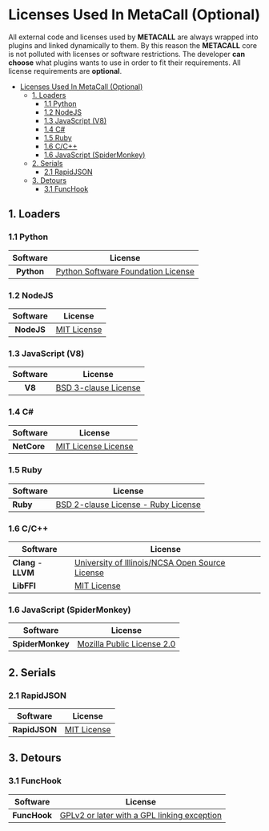 # Licenses Used In MetaCall (Optional)

All external code and licenses used by **METACALL** are always wrapped into plugins and linked dynamically to them. By this reason the **METACALL** core is not polluted with licenses or software restrictions. The developer __**can choose**__ what plugins wants to use in order to fit their requirements. All license requirements are **optional**.

<!-- TOC -->

- [Licenses Used In MetaCall (Optional)](#licenses-used-in-metacall-optional)
    - [1. Loaders](#1-loaders)
        - [1.1 Python](#11-python)
        - [1.2 NodeJS](#12-nodejs)
        - [1.3 JavaScript (V8)](#13-javascript-v8)
        - [1.4 C#](#14-c)
        - [1.5 Ruby](#15-ruby)
        - [1.6 C/C++](#16-cc)
        - [1.6 JavaScript (SpiderMonkey)](#16-javascript-spidermonkey)
    - [2. Serials](#2-serials)
        - [2.1 RapidJSON](#21-rapidjson)
    - [3. Detours](#3-detours)
        - [3.1 FuncHook](#31-funchook)

<!-- /TOC -->

## 1. Loaders

### 1.1 Python

| Software   | License                                                                      |
| :--------: | ---------------------------------------------------------------------------- |
| **Python** | [Python Software Foundation License](https://docs.python.org/3/license.html) |

### 1.2 NodeJS

| Software   | License                                                           |
| :--------: | ----------------------------------------------------------------- |
| **NodeJS** | [MIT License](https://github.com/nodejs/node/blob/master/LICENSE) |

### 1.3 JavaScript (V8)

| Software | License                                                              |
| :------: | -------------------------------------------------------------------- |
| **V8**   | [BSD 3-clause License](https://github.com/v8/v8/blob/master/LICENSE) |

### 1.4 C# #

| Software    | License                                                                       |
| ----------- | ----------------------------------------------------------------------------- |
| **NetCore** | [MIT License License](https://github.com/dotnet/core/blob/master/LICENSE.TXT) |

### 1.5 Ruby

| Software | License                                                                               |
| -------- | ------------------------------------------------------------------------------------- |
| **Ruby** | [BSD 2-clause License - Ruby License](https://www.ruby-lang.org/en/about/license.txt) |

### 1.6 C/C++

| Software             | License                                                                                     |
| -------------------- | ------------------------------------------------------------------------------------------- |
| **Clang** - **LLVM** | [University of Illinois/NCSA Open Source License](http://releases.llvm.org/2.8/LICENSE.TXT) |
| **LibFFI**           | [MIT License](https://github.com/libffi/libffi/blob/master/LICENSE)                         |

### 1.6 JavaScript (SpiderMonkey)

| Software         | License                                                                           |
| ---------------- | --------------------------------------------------------------------------------- |
| **SpiderMonkey** | [Mozilla Public License 2.0](https://www.mozilla.org/en-US/foundation/licensing/) |

## 2. Serials

### 2.1 RapidJSON

| Software      | License                                                                     |
| ------------- | --------------------------------------------------------------------------- |
| **RapidJSON** | [MIT License](https://github.com/Tencent/rapidjson/blob/master/license.txt) |

## 3. Detours

### 3.1 FuncHook

| Software     | License                                                                                             |
| ------------ | --------------------------------------------------------------------------------------------------- |
| **FuncHook** | [GPLv2 or later with a GPL linking exception](https://github.com/kubo/funchook/blob/master/LICENSE) |
